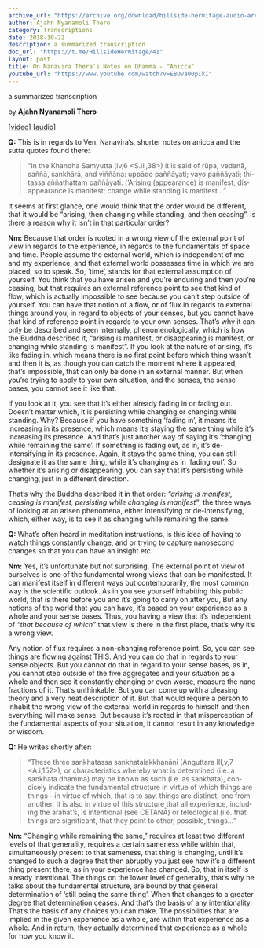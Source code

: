 ```yaml
---
archive_url: "https://archive.org/download/hillside-hermitage-audio-archive/20181022%20-%20On%20Nanavira%20Thera%20-%20Notes%20on%20Dhamma%20-%20Part%206%20-%20Anicca.mp3"
author: Ajahn Nyanamoli Thero
category: Transcriptions
date: 2018-10-22
description: a summarized transcription
doc_url: "https://t.me/HillsideHermitage/41"
layout: post
title: On Nanavira Thera’s Notes on Dhamma - “Anicca”
youtube_url: "https://www.youtube.com/watch?v=E8Ova00pIkI"
---
```


a summarized transcription

by **Ajahn Nyanamoli Thero**

[\[video\]](https://www.youtube.com/watch?v=E8Ova00pIkI) [\[audio\]](https://archive.org/download/hillside-hermitage-audio-archive/20181022%20-%20On%20Nanavira%20Thera%20-%20Notes%20on%20Dhamma%20-%20Part%206%20-%20Anicca.mp3)

**Q:** This is in regards to Ven. Nanavira’s, shorter notes on ​anicca​
and the sutta quotes found there:

<div lang="en">

> “In the Khandha Samyutta (iv,6 \<S.iii,38\>) it is said of rūpa,
> vedanā, saññā, sankhārā, and viññāna: uppādo paññāyati; vayo
> paññāyati; thitassa aññathattam paññāyati. (’Arising (appearance) is
> manifest; disappearance is manifest; change while standing is
> manifest…”

</div>

It seems at first glance, one would think that the order would be
different, that it would be “arising, then changing while standing, and
then ceasing”. Is there a reason why it isn’t in that particular order?

**Nm:** Because that order is rooted in a wrong view of the external
point of view in regards to the experience, in regards to the
fundamentals of space and time. People assume the external world, which
is independent of me and my experience, and that external world
possesses time in which we are placed, so to speak. So, ‘time’, stands
for that external assumption of yourself. You think that you have arisen
and you’re enduring and then you’re ceasing, but that requires an
external reference point to see that kind of flow, which is actually
impossible to see because you can’t step outside of yourself. You can
have that notion of a flow, or of flux in regards to external things
around you, in regard to objects of your senses, but you cannot have
that kind of reference point in regards to your own senses. That’s why
it can only be described and seen internally, phenomenologically, which
is how the Buddha described it, “arising is manifest, or disappearing is
manifest, or changing while standing is manifest”. If you look at the
nature of arising, it’s like fading in, which means there is no first
point before which thing wasn’t and then it is, as though you can catch
the moment where it appeared, that’s impossible, that can only be done
in an external manner. But when you’re trying to apply to your own
situation, and the senses, the sense bases, you cannot see it like that.

If you look at it, you see that it’s either already fading in or fading
out. Doesn’t matter which, it is persisting while changing or changing
while standing. Why? Because if you have something ‘fading in’, it means
it’s increasing in its presence, which means it’s staying the same thing
while it’s increasing its presence. And that’s just another way of
saying it’s ‘changing while remaining the same’. If something is fading
out, as in, it’s de-intensifying in its presence. Again, it stays the
same thing, you can still designate it as the same thing, while it’s
changing as in ‘fading out’. So whether it’s arising or disappearing,
you can say that it’s persisting while changing, just in a different
direction.

That’s why the Buddha described it in that order: ​*“arising is manifest,
ceasing is manifest, persisting while changing is manifest”*,​ the three
ways of looking at an arisen phenomena, either intensifying or
de-intensifying, which, either way, is to see it as changing while
remaining the same.

**Q:** What’s often heard in meditation instructions, is this idea of
having to watch things constantly change, and or trying to capture
nanosecond changes so that you can have an insight etc.

**Nm:** Yes, it’s unfortunate but not surprising. The external point of
view of ourselves is one of the fundamental wrong views that can be
manifested. It can manifest itself in different ways but contemporarily,
the most common way is the scientific outlook. As in you see yourself
inhabiting this public world, that is there before you and it’s going to
carry on after you, But any notions of the world that you can have, it’s
based on your experience as a whole and your sense bases. Thus, you
having a view that it’s independent of *“​that because of which​”* that
view is there in the first place, that’s why it’s a wrong view.

Any notion of flux requires a non-changing reference point. So, you can
see things are flowing against THIS. And you can do that in regards to
your sense objects. But you cannot do that in regard to your sense
bases, as in, you cannot step outside of the five aggregates and your
situation as a whole and then see it constantly changing or even worse,
measure the nano fractions of it. That’s unthinkable. But you can come
up with a pleasing theory and a very neat description of it. But that
would require a person to inhabit the wrong view of the external world
in regards to himself and then everything will make sense. But because
it’s rooted in that misperception of the fundamental aspects of your
situation, it cannot result in any knowledge or wisdom.

**Q:** He writes shortly after:

<div lang="en">

> “These three sankhatassa sankhatalakkhanāni (Anguttara III,v,7
> \<A.i,152\>), or characteristics whereby what is determined (i.e. a
> sankhata dhamma) may be known as such (i.e. as sankhata), concisely
> indicate the fundamental structure in virtue of which things are
> things—in virtue of which, that is to say, things are distinct, one
> from another. It is also in virtue of this structure that all
> experience, including the arahat’s, is intentional (see CETANĀ) or
> teleological (i.e. that things are significant, that they point to
> other, possible, things…”

</div>

**Nm:** “Changing while remaining the same,” requires at least two
different levels of that generality, requires a certain sameness while
within that, simultaneously present to that sameness, that thing is
changing, until it’s changed to such a degree that then abruptly you
just see how it’s a different thing present there, as in your experience
has changed. So, that in itself is already intentional. The things on
the lower level of generality, that’s why he talks about the fundamental
structure, are bound by that general determination of ‘still being the
same thing’. When that changes to a greater degree that determination
ceases. And that’s the basis of any intentionality. That’s the basis of
any choices you can make. The possibilities that are implied in the
given experience as a whole, are within that experience as a whole. And
in return, they actually determined that experience as a whole for how
you know it.
